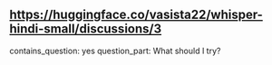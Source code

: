 ## https://huggingface.co/vasista22/whisper-hindi-small/discussions/3

contains_question: yes
question_part: What should I try?